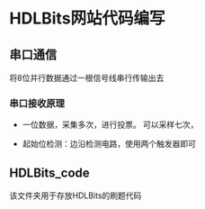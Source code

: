 # HDLBits网站代码编写


## 串口通信

将8位并行数据通过一根信号线串行传输出去



### 串口接收原理

- 一位数据，采集多次，进行投票。 可以采样七次，

- 起始位检测：边沿检测电路，使用两个触发器即可



## HDLBits_code

 该文件夹用于存放HDLBits的刷题代码






